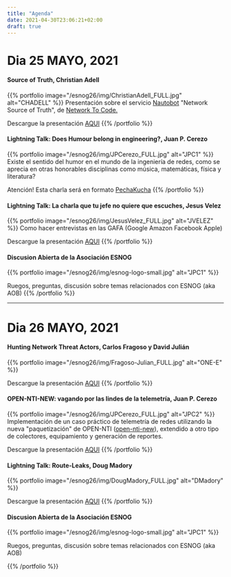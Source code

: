 ```yaml
---
title: "Agenda"
date: 2021-04-30T23:06:21+02:00
draft: true 
---
```


# Dia 25 MAYO, 2021

#### Source of Truth, Christian Adell
{{% portfolio image="/esnog26/img/ChristianAdell_FULL.jpg" alt="CHADELL" %}}
Presentación sobre el servicio [Nautobot](https://www.networktocode.com/nautobot/) "Network Source of Truth", de [Network To Code.](https://www.networktocode.com)

Descargue la presentación [AQUI](/archivos/nautobot-ESNOG26.pdf)
{{% /portfolio %}}  

#### Lightning Talk: Does Humour belong in engineering?, Juan P. Cerezo
{{% portfolio image="/esnog26/img/JPCerezo_FULL.jpg" alt="JPC1" %}}
Existe el sentido del humor en el mundo de la ingeniería de redes, como se aprecia en otras honorables disciplinas como música, matemáticas, física y literatura?

Atención! Esta charla será en formato [PechaKucha](https://en.wikipedia.org/wiki/PechaKucha)
{{% /portfolio %}}  

#### Lightning Talk: La charla que tu jefe no quiere que escuches, Jesus Velez
{{% portfolio image="/esnog26/img/JesusVelez_FULL.jpg" alt="JVELEZ" %}}
Como hacer entrevistas en las GAFA (Google Amazon Facebook Apple)

Descargue la presentación [AQUI](/archivos/JesusVelez-ESNOG26.pdf)
{{% /portfolio %}}  

#### Discusion Abierta de la Asociación ESNOG
{{% portfolio image="/esnog26/img/esnog-logo-small.jpg" alt="JPC1" %}}

Ruegos, preguntas, discusión sobre temas relacionados con ESNOG (aka AOB)
{{% /portfolio %}}  

---------------------------

# Dia 26 MAYO, 2021

#### Hunting Network Threat Actors, Carlos Fragoso y David Julián
{{% portfolio image="/esnog26/img/Fragoso-Julian_FULL.jpg" alt="ONE-E" %}}

Descargue la presentación [AQUI](/archivos/ONE-e-ESNOG26.pdf)
{{% /portfolio %}}  

#### OPEN-NTI-NEW: vagando por las lindes de la telemetría, Juan P. Cerezo
{{% portfolio image="/esnog26/img/JPCerezo_FULL.jpg" alt="JPC2" %}}
Implementación de un caso práctico de telemetría de redes utilizando la nueva "paquetización" de OPEN-NTI ([open-nti-new](https://github.com/psagrera/open-nti-new)), extendido a otro tipo de colectores, equipamiento y generación de reportes.

Descargue la presentación [AQUI](/archivos/open-nti-new-ESNOG26.pdf)
{{% /portfolio %}}  

#### Lightning Talk: Route-Leaks, Doug Madory 
{{% portfolio image="/esnog26/img/DougMadory_FULL.jpg" alt="DMadory" %}}

Descargue la presentación [AQUI](/archivos/DMadory-ESNOG26.pdf)
{{% /portfolio %}}  

#### Discusion Abierta de la Asociación ESNOG
{{% portfolio image="/esnog26/img/esnog-logo-small.jpg" alt="JPC1" %}}

Ruegos, preguntas, discusión sobre temas relacionados con ESNOG (aka AOB)

{{% /portfolio %}}  


